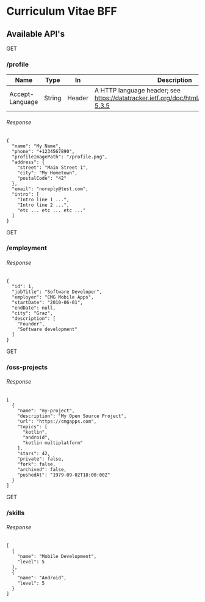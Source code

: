 # Curriculum Vitae BFF

## Available API's #####

GET

### /profile ###

| Name            | Type   | In     | Description                                                                              |
| --------------- | ------ | ------ | ---------------------------------------------------------------------------------------- |
| Accept-Language | String | Header | A HTTP language header; see https://datatracker.ietf.org/doc/html/rfc7231\#section-5.3.5 |

###### Response ######

    {
      "name": "My Name",
      "phone": "+1234567890",
      "profileImagePath": "/profile.png",
      "address": {
        "street": "Main Street 1",
        "city": "My Hometown",
        "postalCode": "42"
      },
      "email": "noreply@test.com",
      "intro": [
        "Intro line 1 ...",
        "Intro line 2 ...",
        "etc ... etc ... etc ..."
      ]
    }

GET

### /employment ###

###### Response ######

    {
      "id": 1,
      "jobTitle": "Software Developer",
      "employer": "CMG Mobile Apps",
      "startDate": "2010-06-01",
      "endDate": null,
      "city": "Graz",
      "description": [
        "Founder",
        "Software development"
      ]
    }

GET

### /oss-projects ###

###### Response ######

    [
      {
        "name": "my-project",
        "description": "My Open Source Project",
        "url": "https://cmgapps.com",
        "topics": [
          "kotlin",
          "android",
          "kotlin multiplatform"
        ],
        "stars": 42,
        "private": false,
        "fork": false,
        "archived": false,
        "pushedAt": "1979-09-02T18:00:00Z"
      }
    ]

GET

### /skills ###

###### Response ######

    [
      {
        "name": "Mobile Development",
        "level": 5
      },
      {
        "name": "Android",
        "level": 5
      }
    ]
